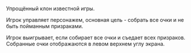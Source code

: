 Упрощённый клон известной игры.

Игрок управляет персонажем, основная цель - собрать все очки и не быть пойманным призраками.

Игрок выигрывает, если собирает все очки и съедает всех призраков. Собранные очки отображаются в левом верхнем углу экрана.
